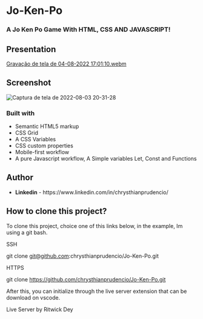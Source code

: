 # Jo-Ken-Po

### A Jo Ken Po Game  With HTML, CSS AND JAVASCRIPT!

## Presentation 

[Gravação de tela de 04-08-2022 17:01:10.webm](https://user-images.githubusercontent.com/97757463/182942336-7f45cfdd-03a2-4013-9722-464d3d416d2c.webm)


## Screenshot

![Captura de tela de 2022-08-03 20-31-28](https://user-images.githubusercontent.com/97757463/182730285-9837fec0-53e0-46db-81a9-cd5db33028b0.png)


### Built with

<ul>
  <li>Semantic HTML5 markup</li>
  <li>CSS Grid</li>
  <li>A CSS Variables</li>
  <Li>CSS custom properties</li>
  <li>Mobile-first workflow</li>
  <li>A pure Javascript workflow, A Simple variables Let, Const and Functions</li>
</ul>

## Author

  <ul>
    <li><strong>Linkedin</strong> - https://www.linkedin.com/in/chrysthianprudencio/ </li>
  </ul>
  
## How to clone this project? 

To clone this project, choice one of this links below, in the example, Im using a git bash.

SSH

git clone   git@github.com:chrysthianprudencio/Jo-Ken-Po.git

HTTPS

git clone   https://github.com/chrysthianprudencio/Jo-Ken-Po.git

After this, you can initialize through the live server extension that can be download on vscode.

Live Server by Ritwick Dey
